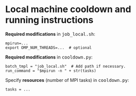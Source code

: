 # Local machine cooldown and running instructions

**Required modifications** in <tt>job_local.sh</tt>:

	mpirun=...
	export OMP_NUM_THREADS=...  # optional

**Required modifications** in <tt>cooldown.py</tt>:

	batch_tmpl = "job_local.sh"  # Add path if necessary.
	run_command = "$mpirun -n " + str(tasks)

Specify **resources** (number of MPI tasks) in <tt>cooldown.py</tt>:

	tasks = ...
